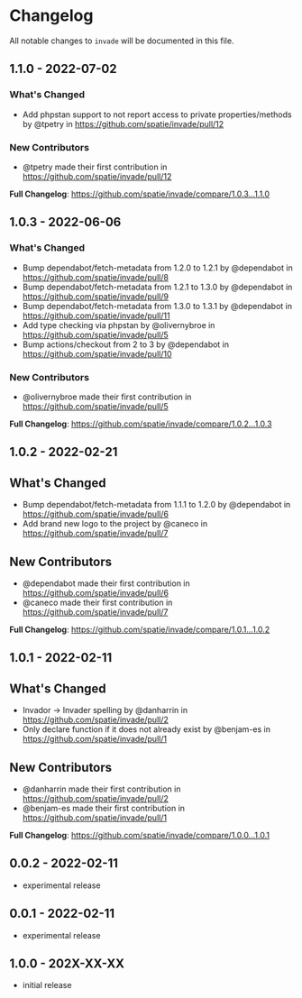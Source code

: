 # Changelog

All notable changes to `invade` will be documented in this file.

## 1.1.0 - 2022-07-02

### What's Changed

- Add phpstan support to not report access to private properties/methods by @tpetry in https://github.com/spatie/invade/pull/12

### New Contributors

- @tpetry made their first contribution in https://github.com/spatie/invade/pull/12

**Full Changelog**: https://github.com/spatie/invade/compare/1.0.3...1.1.0

## 1.0.3 - 2022-06-06

### What's Changed

- Bump dependabot/fetch-metadata from 1.2.0 to 1.2.1 by @dependabot in https://github.com/spatie/invade/pull/8
- Bump dependabot/fetch-metadata from 1.2.1 to 1.3.0 by @dependabot in https://github.com/spatie/invade/pull/9
- Bump dependabot/fetch-metadata from 1.3.0 to 1.3.1 by @dependabot in https://github.com/spatie/invade/pull/11
- Add type checking via phpstan by @olivernybroe in https://github.com/spatie/invade/pull/5
- Bump actions/checkout from 2 to 3 by @dependabot in https://github.com/spatie/invade/pull/10

### New Contributors

- @olivernybroe made their first contribution in https://github.com/spatie/invade/pull/5

**Full Changelog**: https://github.com/spatie/invade/compare/1.0.2...1.0.3

## 1.0.2 - 2022-02-21

## What's Changed

- Bump dependabot/fetch-metadata from 1.1.1 to 1.2.0 by @dependabot in https://github.com/spatie/invade/pull/6
- Add brand new logo to the project by @caneco in https://github.com/spatie/invade/pull/7

## New Contributors

- @dependabot made their first contribution in https://github.com/spatie/invade/pull/6
- @caneco made their first contribution in https://github.com/spatie/invade/pull/7

**Full Changelog**: https://github.com/spatie/invade/compare/1.0.1...1.0.2

## 1.0.1 - 2022-02-11

## What's Changed

- Invador -> Invader spelling by @danharrin in https://github.com/spatie/invade/pull/2
- Only declare function if it does not already exist by @benjam-es in https://github.com/spatie/invade/pull/1

## New Contributors

- @danharrin made their first contribution in https://github.com/spatie/invade/pull/2
- @benjam-es made their first contribution in https://github.com/spatie/invade/pull/1

**Full Changelog**: https://github.com/spatie/invade/compare/1.0.0...1.0.1

## 0.0.2 - 2022-02-11

- experimental release

## 0.0.1 - 2022-02-11

- experimental release

## 1.0.0 - 202X-XX-XX

- initial release
